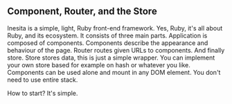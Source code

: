 ## Component, Router, and the Store

Inesita is a simple, light, Ruby front-end framework. Yes, Ruby, it's all about Ruby, and its ecosystem.
It consists of three main parts. Application is composed of components. Components describe the appearance and behaviour of the page.
Router routes given URLs to components. And finally store. Store stores data, this is just a simple wrapper.
You can implement your own store based for example on hash or whatever you like.
Components can be used alone and mount in any DOM element. You don't need to use entire stack.

How to start? It's simple.
